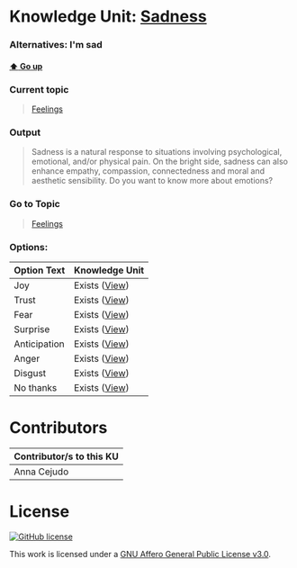 # Knowledge Unit: [Sadness](../../knowledge_units/feelings/sadness.md)
### Alternatives:   I&#039;m sad 
#### [:arrow_up: Go up](../../topics/feelings.md)
### Current topic
> [Feelings](../../topics/feelings.md)
### Output
> Sadness is a natural response to situations involving psychological, emotional, and/or physical pain. On the bright side, sadness can also enhance empathy, compassion, connectedness and moral and aesthetic sensibility. Do you want to know more about emotions?
### Go to Topic
> [Feelings](../../topics/feelings.md)

### Options: 

| Option Text | Knowledge Unit |
| - | - |  
| Joy  |  Exists ([View](../../knowledge_units/feelings/joy.md))  |  
| Trust  |  Exists ([View](../../knowledge_units/feelings/trust.md))  |  
| Fear  |  Exists ([View](../../knowledge_units/feelings/fear.md))  |  
| Surprise  |  Exists ([View](../../knowledge_units/feelings/surprise.md))  |  
| Anticipation  |  Exists ([View](../../knowledge_units/feelings/anticipation.md))  |  
| Anger  |  Exists ([View](../../knowledge_units/feelings/anger.md))  |  
| Disgust  |  Exists ([View](../../knowledge_units/feelings/disgust.md))  |  
| No thanks  |  Exists ([View](../../knowledge_units/feelings/no-thanks.md))  | 

# Contributors

| Contributor/s to this KU |
| - | 
| Anna Cejudo |

# License
[![GitHub license](https://img.shields.io/github/license/inbrainz/cerebro)](https://github.com/inbrainz/cerebro/blob/master/LICENSE)

This work is licensed under a [GNU Affero General Public License v3.0](https://www.gnu.org/licenses/agpl-3.0.txt).